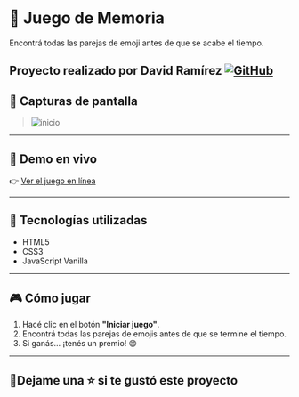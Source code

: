 # 🧠 Juego de Memoria

Encontrá todas las parejas de emoji antes de que se acabe el tiempo.
## Proyecto realizado por **David Ramírez** [![GitHub](https://img.shields.io/badge/GitHub-chavow5-181717?style=flat&logo=github)](https://github.com/chavow5)

## 📸 Capturas de pantalla
> ![inicio](https://github.com/user-attachments/assets/59e501d8-8154-415d-a10a-3da477da8b04)
---

## 🚀 Demo en vivo

👉 [Ver el juego en línea](https://TU-USUARIO.github.io/NOMBRE-DEL-REPO)

---

## 🔧 Tecnologías utilizadas

- HTML5
- CSS3
- JavaScript Vanilla

---

## 🎮 Cómo jugar

1. Hacé clic en el botón **"Iniciar juego"**.
2. Encontrá todas las parejas de emojis antes de que se termine el tiempo.
3. Si ganás… ¡tenés un premio! 😄

---
## 🌟Dejame una ⭐ si te gustó este proyecto


